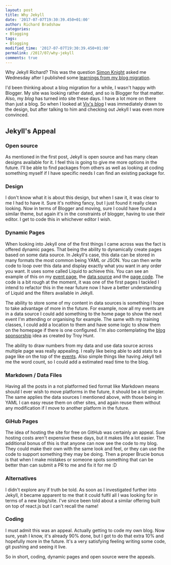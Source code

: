 ```yaml
---
layout: post
title: Why Jekyll
date: '2017-07-07T19:30:39.450+01:00'
author: Richard Bradshaw
categories: 
- Blogging
tags:
- Blogging
modified_time: '2017-07-07T19:30:39.450+01:00'
permalink: /2017/07/why-jekyll
comments: true
---
```

Why Jekyll Richard? This was the question [Simon Knight](http://sjpknight.com/) asked me Wednesday after I published some [learnings from my blog migration](https://thefriendlytester.co.uk/2017/07/ten-insights-from-my-blog-migration/index.html).

I'd been thinking about a blog migration for a while, I wasn't happy with Blogger. My site was looking rather dated, and so is Blogger for that matter. Also, my _blog_ has turned into site these days. I have a lot more on there than just a blog. So when I looked at [Viv's blog](http://vivrichards.co.uk) I was immediately drawn to the design, but after talking to him and checking out Jekyll I was even more convinced.

## Jekyll's Appeal
### Open source
As mentioned in the first post, Jekyll is open source and has many clean designs available for it. I feel this is going to give me more options in the future. I'll be able to find packages from others as well as looking at coding something myself if I have specific needs I can find an existing package for.

### Design
I don't know what it is about this design, but when I saw it, it was clear to me I had to have it. Sure it's nothing fancy, but I just found it really clean looking. Now in terms of Blogger and moving, sure I could have found a similar theme, but again it's in the constraints of blogger, having to use their editor. I get to code this in whichever editor I wish.

### Dynamic Pages
When looking into Jekyll one of the first things I came across was the fact is offered dynamic pages. That being the ability to dynamically create pages based on some data source. In Jekyll's case, this data can be stored in many formats the most common being YAML or JSON. You can then write code to loop over this data and display exactly what you want in any order you want. It uses some called Liquid to achieve this. You can see an example of this on my [event page]({{site.url}}/events), the [data source](https://github.com/FriendlyTester/friendlytester.github.io/blob/master/_data/conferences.yml) and the [page code](https://github.com/FriendlyTester/friendlytester.github.io/blob/master/events.html). The code is a bit rough at the moment, it was one of the first pages I tackled I intend to refactor this in the near future now I have a better understanding of Liquid and the filters available in Jekyll.

The ability to store some of my content in data sources is something I hope to take advantage of more in the future. For example, now all my events are in a data source I could add something to the home page to show the next event I'm attending or organising for example. The same with my training classes, I could add a location to them and have some logic to show them on the homepage if there is one configured. I'm also contemplating the [blog sponsorship](https://www.troyhunt.com/im-now-offering-sponsorship-of-this-blog/) idea as created by Troy Hunt.

The ability to draw numbers from my data and use data source across multiple page was really appealing. I really like being able to add stats to a page like on the top of the [events]({{site.url}}/events). Also simple things like having Jekyll tell me the word count, so I could add a estimated read time to the blog.

### Markdown / Data Files
Having all the posts in a not platformed tied format like Markdown means should I ever wish to move platforms in the future, it should be a lot simpler. The same applies the data sources I mentioned above, with those being in YAML I can easy reuse them on other sites, and again reuse them without any modification if I move to another platform in the future. 

### GiHub Pages
The idea of hosting the site for free on GitHub was certainly an appeal. Sure hosting costs aren't expensive these days, but it makes life a lot easier. The additional bonus of this is that anyone can now see the code to my blog. They could make their own with the same look and feel, or they can use the code to support something they may be doing.
Then a proper Brucie bonus is that when I make mistakes or someone spots something that can be better than can submit a PR to me and fix it for me :D

### Alternatives
I didn't explore any if truth be told. As soon as I investigated further into Jekyll, it became apparent to me that it could fulfil all I was looking for in terms of a new blog/site. I've since been told about a similar offering built on top of react.js but I can't recall the name!

### Coding
I must admit this was an appeal. Actually getting to code my own blog. Now sure, yeah I know, it's already 90% done, but I got to do that extra 10% and hopefully more in the future. It's a very satisfying feeling writing some code, git pushing and seeing it live. 

So in short, coding, dynamic pages and open source were the appeals. 